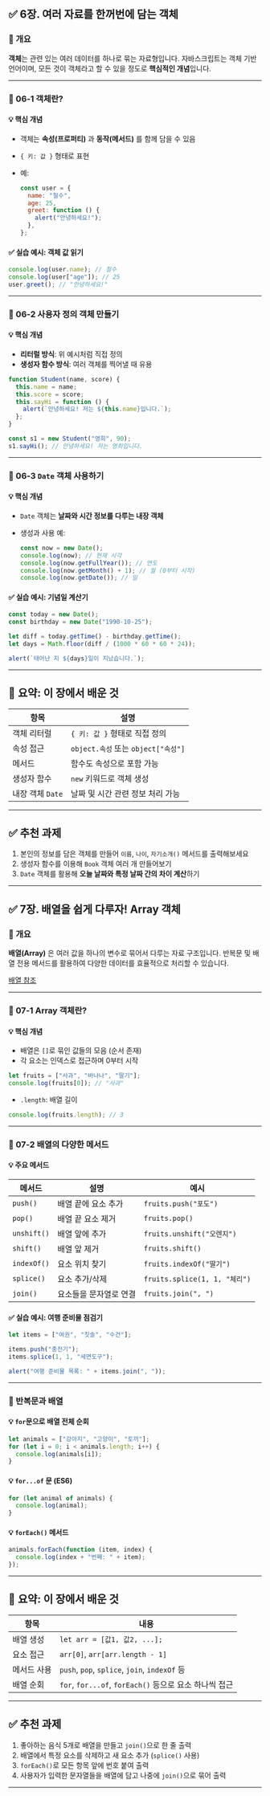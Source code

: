 ## ✅ 6장. 여러 자료를 한꺼번에 담는 객체

### 📌 개요

**객체**는 관련 있는 여러 데이터를 하나로 묶는 자료형입니다. 자바스크립트는 객체 기반 언어이며, 모든 것이 객체라고 할 수 있을 정도로 **핵심적인 개념**입니다.

---

### 🔸 06‑1 객체란?

#### 💡 핵심 개념

- 객체는 **속성(프로퍼티)** 과 **동작(메서드)** 를 함께 담을 수 있음
- `{ 키: 값 }` 형태로 표현
- 예:

  ```js
  const user = {
    name: "철수",
    age: 25,
    greet: function () {
      alert("안녕하세요!");
    },
  };
  ```

#### ✅ 실습 예시: 객체 값 읽기

```js
console.log(user.name); // 철수
console.log(user["age"]); // 25
user.greet(); // "안녕하세요!"
```

---

### 🔸 06‑2 사용자 정의 객체 만들기

#### 💡 핵심 개념

- **리터럴 방식**: 위 예시처럼 직접 정의
- **생성자 함수 방식**: 여러 객체를 찍어낼 때 유용

```js
function Student(name, score) {
  this.name = name;
  this.score = score;
  this.sayHi = function () {
    alert(`안녕하세요! 저는 ${this.name}입니다.`);
  };
}

const s1 = new Student("영희", 90);
s1.sayHi(); // 안녕하세요! 저는 영희입니다.
```

---

### 🔸 06‑3 `Date` 객체 사용하기

#### 💡 핵심 개념

- `Date` 객체는 **날짜와 시간 정보를 다루는 내장 객체**
- 생성과 사용 예:

  ```js
  const now = new Date();
  console.log(now); // 현재 시각
  console.log(now.getFullYear()); // 연도
  console.log(now.getMonth() + 1); // 월 (0부터 시작)
  console.log(now.getDate()); // 일
  ```

#### ✅ 실습 예시: 기념일 계산기

```js
const today = new Date();
const birthday = new Date("1990-10-25");

let diff = today.getTime() - birthday.getTime();
let days = Math.floor(diff / (1000 * 60 * 60 * 24));

alert(`태어난 지 ${days}일이 지났습니다.`);
```

---

## 📘 요약: 이 장에서 배운 것

| 항목             | 설명                                |
| ---------------- | ----------------------------------- |
| 객체 리터럴      | `{ 키: 값 }` 형태로 직접 정의       |
| 속성 접근        | `object.속성` 또는 `object["속성"]` |
| 메서드           | 함수도 속성으로 포함 가능           |
| 생성자 함수      | `new` 키워드로 객체 생성            |
| 내장 객체 `Date` | 날짜 및 시간 관련 정보 처리 가능    |

---

## ✅ 추천 과제

1. 본인의 정보를 담은 객체를 만들어 `이름`, `나이`, `자기소개()` 메서드를 출력해보세요
2. 생성자 함수를 이용해 `Book` 객체 여러 개 만들어보기
3. `Date` 객체를 활용해 **오늘 날짜와 특정 날짜 간의 차이 계산**하기

---

## ✅ 7장. 배열을 쉽게 다루자! Array 객체

### 📌 개요

**배열(Array)** 은 여러 값을 하나의 변수로 묶어서 다루는 자료 구조입니다. 반복문 및 배열 전용 메서드를 활용하여 다양한 데이터를 효율적으로 처리할 수 있습니다.

[배열 참조](https://inpa.tistory.com/entry/JS-%F0%9F%93%9A-%EB%B0%B0%EC%97%B4-%EC%9D%B4%EB%A1%A0-%EC%A4%91%EC%8B%AC%EC%9C%BC%EB%A1%9C-%EC%A0%95%EB%A6%AC)

---

### 🔸 07‑1 Array 객체란?

#### 💡 핵심 개념

- 배열은 `[]`로 묶인 값들의 모음 (순서 존재)
- 각 요소는 인덱스로 접근하며 0부터 시작

```js
let fruits = ["사과", "바나나", "딸기"];
console.log(fruits[0]); // "사과"
```

- `.length`: 배열 길이

```js
console.log(fruits.length); // 3
```

---

### 🔸 07‑2 배열의 다양한 메서드

#### 💡 주요 메서드

| 메서드      | 설명                   | 예시                          |
| ----------- | ---------------------- | ----------------------------- |
| `push()`    | 배열 끝에 요소 추가    | `fruits.push("포도")`         |
| `pop()`     | 배열 끝 요소 제거      | `fruits.pop()`                |
| `unshift()` | 배열 앞에 추가         | `fruits.unshift("오렌지")`    |
| `shift()`   | 배열 앞 제거           | `fruits.shift()`              |
| `indexOf()` | 요소 위치 찾기         | `fruits.indexOf("딸기")`      |
| `splice()`  | 요소 추가/삭제         | `fruits.splice(1, 1, "체리")` |
| `join()`    | 요소들을 문자열로 연결 | `fruits.join(", ")`           |

#### ✅ 실습 예시: 여행 준비물 점검기

```js
let items = ["여권", "칫솔", "수건"];

items.push("충전기");
items.splice(1, 1, "세면도구");

alert("여행 준비물 목록: " + items.join(", "));
```

---

### 🔸 반복문과 배열

#### 💡 `for`문으로 배열 전체 순회

```js
let animals = ["강아지", "고양이", "토끼"];
for (let i = 0; i < animals.length; i++) {
  console.log(animals[i]);
}
```

#### 💡 `for...of` 문 (ES6)

```js
for (let animal of animals) {
  console.log(animal);
}
```

#### 💡 `forEach()` 메서드

```js
animals.forEach(function (item, index) {
  console.log(index + "번째: " + item);
});
```

---

## 📘 요약: 이 장에서 배운 것

| 항목        | 내용                                                   |
| ----------- | ------------------------------------------------------ |
| 배열 생성   | `let arr = [값1, 값2, ...];`                           |
| 요소 접근   | `arr[0]`, `arr[arr.length - 1]`                        |
| 메서드 사용 | `push`, `pop`, `splice`, `join`, `indexOf` 등          |
| 배열 순회   | `for`, `for...of`, `forEach()` 등으로 요소 하나씩 접근 |

---

## ✅ 추천 과제

1. 좋아하는 음식 5개로 배열을 만들고 `join()`으로 한 줄 출력
2. 배열에서 특정 요소를 삭제하고 새 요소 추가 (`splice()` 사용)
3. `forEach()`로 모든 항목 앞에 번호 붙여 출력
4. 사용자가 입력한 문자열들을 배열에 담고 나중에 `join()`으로 묶어 출력

---

